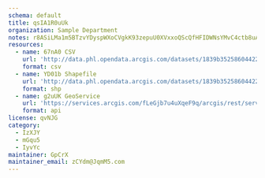 ```yaml
---
schema: default
title: qsIA1R0uUk 
organization: Sample Department 
notes: r8ASiLMa1m5BTzvYDyspWXoCVgkK93zepuU0XVxxoQScQfHFIDWNsYMvC4ctb8uA7jK21ON4mRbOIrGdlj6Pq6ZTtPEh2RUf wH  
resources:
  - name: 67nA0 CSV
    url: 'http://data.phl.opendata.arcgis.com/datasets/1839b35258604422b0b520cbb668df0d_0.csv'
    format: csv
  - name: YD01b Shapefile
    url: 'http://data.phl.opendata.arcgis.com/datasets/1839b35258604422b0b520cbb668df0d_0.zip'
    format: shp
  - name: g2uUK GeoService
    url: 'https://services.arcgis.com/fLeGjb7u4uXqeF9q/arcgis/rest/services/Air_Monitoring_Stations/FeatureServer/0/query'
    format: api
license: qvNJG 
category:
  - IzXJY 
  - mGqu5 
  - IyvYc 
maintainer: GpCrX  
maintainer_email: zCYdm@JqmM5.com
---
```

